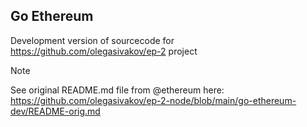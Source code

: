 ## Go Ethereum

Development version of sourcecode for https://github.com/olegasivakov/ep-2 project

> [!NOTE]
> See original README.md file from @ethereum here: https://github.com/olegasivakov/ep-2-node/blob/main/go-ethereum-dev/README-orig.md
